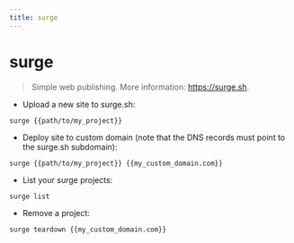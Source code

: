 ```yaml
---
title: surge
---
```

# surge

> Simple web publishing.
> More information: <https://surge.sh>.

- Upload a new site to surge.sh:

`surge {{path/to/my_project}}`

- Deploy site to custom domain (note that the DNS records must point to the surge.sh subdomain):

`surge {{path/to/my_project}} {{my_custom_domain.com}}`

- List your surge projects:

`surge list`

- Remove a project:

`surge teardown {{my_custom_domain.com}}`
